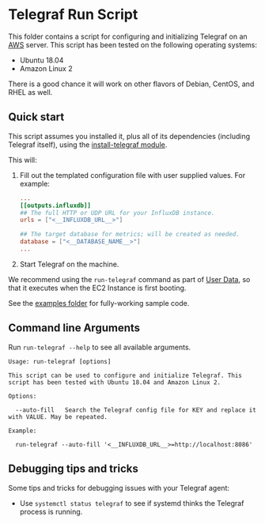 # Telegraf Run Script

This folder contains a script for configuring and initializing Telegraf on an [AWS](https://aws.amazon.com/) server. 
This script has been tested on the following operating systems:

* Ubuntu 18.04
* Amazon Linux 2

There is a good chance it will work on other flavors of Debian, CentOS, and RHEL as well.

## Quick start

This script assumes you installed it, plus all of its dependencies (including Telegraf itself), using the 
[install-telegraf module](https://github.com/gruntwork-io/terraform-aws-influx/tree/master/modules/install-telegraf). 

This will:

1. Fill out the templated configuration file with user supplied values. For example:

    ```conf
    ...
    [[outputs.influxdb]]
    ## The full HTTP or UDP URL for your InfluxDB instance.
    urls = ["<__INFLUXDB_URL__>"]

    ## The target database for metrics; will be created as needed.
    database = ["<__DATABASE_NAME__>"]
    ...
    ```

1. Start Telegraf on the machine.

We recommend using the `run-telegraf` command as part of [User 
Data](http://docs.aws.amazon.com/AWSEC2/latest/UserGuide/user-data.html#user-data-shell-scripts), so that it executes
when the EC2 Instance is first booting.

See the [examples folder](https://github.com/gruntwork-io/terraform-aws-influx/tree/master/examples) for 
fully-working sample code.

## Command line Arguments

Run `run-telegraf --help` to see all available arguments.

```
Usage: run-telegraf [options]

This script can be used to configure and initialize Telegraf. This script has been tested with Ubuntu 18.04 and Amazon Linux 2.

Options:

  --auto-fill   Search the Telegraf config file for KEY and replace it with VALUE. May be repeated.

Example:

  run-telegraf --auto-fill '<__INFLUXDB_URL__>=http://localhost:8086'
```

## Debugging tips and tricks

Some tips and tricks for debugging issues with your Telegraf agent:

* Use `systemctl status telegraf` to see if systemd thinks the Telegraf process is running.
